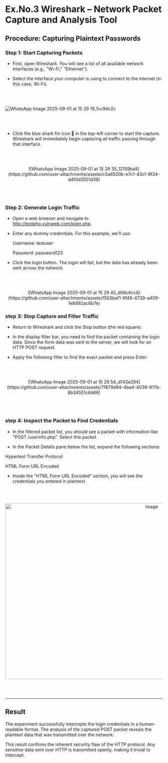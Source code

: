 #   Ex.No.3   Wireshark – Network Packet Capture and Analysis Tool


## Procedure: Capturing Plaintext Passwords

### Step 1: Start Capturing Packets
- First, open Wireshark. You will see a list of all available network interfaces (e.g., "Wi-Fi," "Ethernet").


- Select the interface your computer is using to connect to the internet (in this case, Wi-Fi).

  <br>
   <br>
  <p align="center">
![WhatsApp Image 2025-09-01 at 15 29 19_1cc9dc2c](https://github.com/user-attachments/assets/6780bc41-df05-45a1-aa76-28d2b06817be)



  </p>
  <br>
  <br>

- Click the blue shark fin icon 🦈 in the top-left corner to start the capture. Wireshark will immediately begin capturing all traffic passing through that interface.
 <br>
   <br>
  <p align="center">
![WhatsApp Image 2025-09-01 at 15 29 35_12109ba9](https://github.com/user-attachments/assets/c3a6520b-e7c1-43cf-9f24-d4f0d3501d38)



 </p>
  <br>
  <br>

  ### Step 2: Generate Login Traffic
  - Open a web browser and navigate to http://testphp.vulnweb.com/login.php.

- Enter any dummy credentials. For this example, we'll use:

   Username: testuser

   Password: password123

- Click the login button. The login will fail, but the data has already been sent across the network.

 <br>
   <br>
  <p align="center">
![WhatsApp Image 2025-09-01 at 15 29 45_d06c6cc6](https://github.com/user-attachments/assets/f503baf1-9f46-4729-a409-1e8492ac6b7e)




 </p>
  
  
### step 3: Stop Capture and Filter Traffic

- Return to Wireshark and click the Stop button (the red square).

- In the display filter bar, you need to find the packet containing the login data. Since the form data was sent to the server, we will look for an HTTP POST request.

- Apply the following filter to find the exact packet and press Enter:

 <br>
   <br>
  <p align="center">
![WhatsApp Image 2025-09-01 at 15 29 54_d143e294](https://github.com/user-attachments/assets/7f879d94-4ba4-4039-817b-8b34551c6d66)


 </p>
  <br>
  <br>

### step 4: Inspect the Packet to Find Credentials 

- In the filtered packet list, you should see a packet with information like "POST /userinfo.php". Select this packet.

- In the Packet Details pane below the list, expand the following sections:

Hypertext Transfer Protocol

HTML Form URL Encoded

- Inside the "HTML Form URL Encoded" section, you will see the credentials you entered in plaintext.

 <br>
   <br>
  <p align="center">
  <img width="921" height="561" alt="image" src="https://github.com/user-attachments/assets/b4403935-01b3-4678-81c9-bd1ad67c05bf" />
 </p>
  <br>
  <br>

---

## Result
The experiment successfully intercepts the login credentials in a human-readable format. The analysis of the captured POST packet reveals the plaintext data that was transmitted over the network:

This result confirms the inherent security flaw of the HTTP protocol. Any sensitive data sent over HTTP is transmitted openly, making it trivial to intercept.
